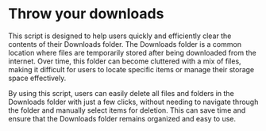 # Throw your downloads

This script is designed to help users quickly and efficiently clear the contents of their Downloads folder. The Downloads folder is a common location where files are temporarily stored after being downloaded from the internet. Over time, this folder can become cluttered with a mix of files, making it difficult for users to locate specific items or manage their storage space effectively.

By using this script, users can easily delete all files and folders in the Downloads folder with just a few clicks, without needing to navigate through the folder and manually select items for deletion. This can save time and ensure that the Downloads folder remains organized and easy to use.